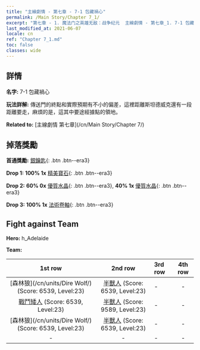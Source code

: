 ```yaml
---
title: "主線劇情 - 第七章 - 7-1 包藏禍心"
permalink: /Main Story/Chapter 7_1/
excerpt: "第七章 - 1. 魔法门之英雄无敌：战争纪元  主線劇情 - 第七章_1. 7-1 包藏禍心"
last_modified_at: 2021-06-07
locale: cn
ref: "Chapter 7_1.md"
toc: false
classes: wide
---
```


## 詳情

 **名字:** 7-1 包藏禍心

 **玩法詳解:** 傳送門的終點和實際預期有不小的偏差，這裡距離斯坦德威克還有一段距離要走，麻煩的是，這其中要途經據點的領地。

 **Related to:** [主線劇情 第七章](/cn/Main Story/Chapter 7/)

## 掉落獎勵

 **首通獎勵:** [銀鑰匙](/cn/Items/con_693/){: .btn .btn--era3}

 **Drop 1:** **100% 1x** [精美寶石](/cn/Items/mat_23/){: .btn .btn--era3}

 **Drop 2:** **60% 0x** [優質水晶](/cn/Items/mat_17/){: .btn .btn--era3}, **40% 1x** [優質水晶](/cn/Items/mat_17/){: .btn .btn--era3}

 **Drop 3:** **100% 1x** [法術卷軸](/cn/Items/con_694/){: .btn .btn--era3}


## Fight against Team
 **Hero:** h_Adelaide

 **Team:**


  | 1st row | 2nd row | 3rd row | 4th row |
  |:----:|:----:|:----|:----:|
  | [森林狼](/cn/units/Dire Wolf/) (Score: 6539, Level:23)  | [半獸人](/cn/units/Orc/) (Score: 6539, Level:23)  | - | - |
  | [戰鬥矮人](/cn/units/Dwarf/) (Score: 6539, Level:23)  | [半獸人](/cn/units/Orc/) (Score: 9589, Level:23)  | - | - |
  | [森林狼](/cn/units/Dire Wolf/) (Score: 6539, Level:23)  | [半獸人](/cn/units/Orc/) (Score: 6539, Level:23)  | - | - |
  | - | - | - | - |


